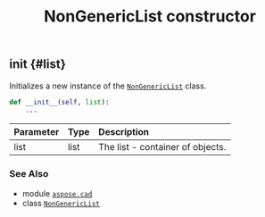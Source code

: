 ﻿---
title: NonGenericList constructor
second_title: Aspose.CAD for Python via .NET API References
description: 
type: docs
weight: 10
url: /python-net/aspose.cad/nongenericlist/__init__/
is_root: false
---

## __init__ {#list}

Initializes a new instance of the [`NonGenericList`](/cad/python-net/aspose.cad/nongenericlist) class.



```python
def __init__(self, list):
    ...
```


| Parameter | Type | Description |
| :- | :- | :- |
| list | list | The list - container of objects. |



### See Also
* module [`aspose.cad`](../../)
* class [`NonGenericList`](/cad/python-net/aspose.cad/nongenericlist)
